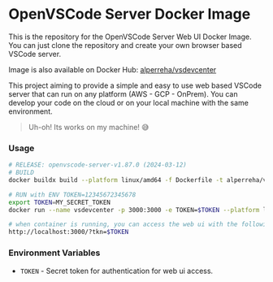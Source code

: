 # OpenVSCode Server Docker Image  
This is the repository for the OpenVSCode Server Web UI Docker Image. You can just clone the repository and create your own browser based VSCode server.

Image is also available on Docker Hub: [alperreha/vsdevcenter](https://hub.docker.com/r/alperreha/vsdevcenter)  

This project aiming to provide a simple and easy to use web based VSCode server that can run on any platform (AWS - GCP - OnPrem). You can develop your code on the cloud or on your local machine with the same environment.

>Uh-oh! Its works on my machine! 😅

### Usage  

```bash
# RELEASE: openvscode-server-v1.87.0 (2024-03-12) 
# BUILD
docker buildx build --platform linux/amd64 -f Dockerfile -t alperreha/vsdevcenter:empty --build-arg RELEASE_TAG=openvscode-server-v1.87.0 .

# RUN with ENV TOKEN=12345672345678
export TOKEN=MY_SECRET_TOKEN
docker run --name vsdevcenter -p 3000:3000 -e TOKEN=$TOKEN --platform linux/amd64 -d alperreha/vsdevcenter:empty

# when container is running, you can access the web ui with the following url
http://localhost:3000/?tkn=$TOKEN  
```

### Environment Variables

- `TOKEN` - Secret token for authentication for web ui access.


